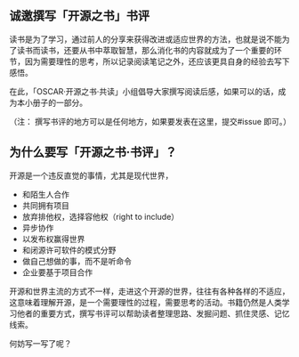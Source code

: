 ## 诚邀撰写「开源之书」书评

读书是为了学习，通过前人的分享来获得改进或适应世界的方法，也就是说不能为了读书而读书，还要从书中萃取智慧，那么消化书的内容就成为了一个重要的环节，因为需要理性的思考，所以记录阅读笔记之外，还应该更具自身的经验去写下感悟。

在此，「OSCAR·开源之书·共读」小组倡导大家撰写阅读后感，如果可以的话，成为本小册子的一部分。

（注： 撰写书评的地方可以是任何地方，如果要发表在这里，提交#issue 即可。）

## 为什么要写「开源之书·书评」？

开源是一个违反直觉的事情，尤其是现代世界，

* 和陌生人合作
* 共同拥有项目
* 放弃排他权，选择容他权（right to include）
* 异步协作
* 以发布权赢得世界
* 和闭源许可软件的模式分野
* 做自己想做的事，而不是听命令
* 企业要基于项目合作

开源和世界主流的方式不一样，走进这个开源的世界，往往有各种各样的不适应，这意味着理解开源，是一个需要理性的过程，需要思考的活动。书籍仍然是人类学习他者的重要方式，撰写书评可以帮助读者整理思路、发掘问题、抓住灵感、记忆线索。

何妨写一写了呢？



